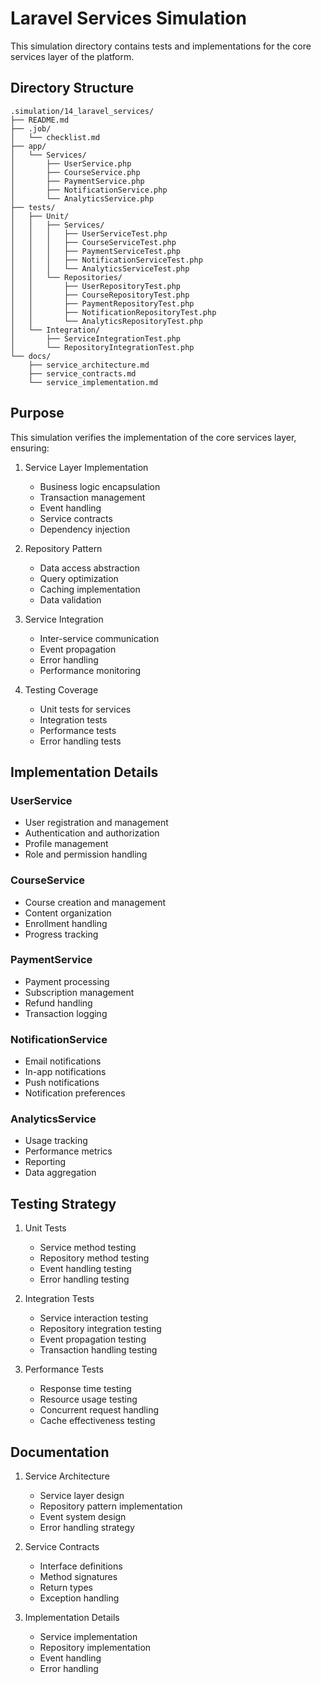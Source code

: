 # Laravel Services Simulation

This simulation directory contains tests and implementations for the core services layer of the platform.

## Directory Structure

```
.simulation/14_laravel_services/
├── README.md
├── .job/
│   └── checklist.md
├── app/
│   └── Services/
│       ├── UserService.php
│       ├── CourseService.php
│       ├── PaymentService.php
│       ├── NotificationService.php
│       └── AnalyticsService.php
├── tests/
│   ├── Unit/
│   │   ├── Services/
│   │   │   ├── UserServiceTest.php
│   │   │   ├── CourseServiceTest.php
│   │   │   ├── PaymentServiceTest.php
│   │   │   ├── NotificationServiceTest.php
│   │   │   └── AnalyticsServiceTest.php
│   │   └── Repositories/
│   │       ├── UserRepositoryTest.php
│   │       ├── CourseRepositoryTest.php
│   │       ├── PaymentRepositoryTest.php
│   │       ├── NotificationRepositoryTest.php
│   │       └── AnalyticsRepositoryTest.php
│   └── Integration/
│       ├── ServiceIntegrationTest.php
│       └── RepositoryIntegrationTest.php
└── docs/
    ├── service_architecture.md
    ├── service_contracts.md
    └── service_implementation.md
```

## Purpose

This simulation verifies the implementation of the core services layer, ensuring:

1. Service Layer Implementation
   - Business logic encapsulation
   - Transaction management
   - Event handling
   - Service contracts
   - Dependency injection

2. Repository Pattern
   - Data access abstraction
   - Query optimization
   - Caching implementation
   - Data validation

3. Service Integration
   - Inter-service communication
   - Event propagation
   - Error handling
   - Performance monitoring

4. Testing Coverage
   - Unit tests for services
   - Integration tests
   - Performance tests
   - Error handling tests

## Implementation Details

### UserService
- User registration and management
- Authentication and authorization
- Profile management
- Role and permission handling

### CourseService
- Course creation and management
- Content organization
- Enrollment handling
- Progress tracking

### PaymentService
- Payment processing
- Subscription management
- Refund handling
- Transaction logging

### NotificationService
- Email notifications
- In-app notifications
- Push notifications
- Notification preferences

### AnalyticsService
- Usage tracking
- Performance metrics
- Reporting
- Data aggregation

## Testing Strategy

1. Unit Tests
   - Service method testing
   - Repository method testing
   - Event handling testing
   - Error handling testing

2. Integration Tests
   - Service interaction testing
   - Repository integration testing
   - Event propagation testing
   - Transaction handling testing

3. Performance Tests
   - Response time testing
   - Resource usage testing
   - Concurrent request handling
   - Cache effectiveness testing

## Documentation

1. Service Architecture
   - Service layer design
   - Repository pattern implementation
   - Event system design
   - Error handling strategy

2. Service Contracts
   - Interface definitions
   - Method signatures
   - Return types
   - Exception handling

3. Implementation Details
   - Service implementation
   - Repository implementation
   - Event handling
   - Error handling 